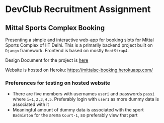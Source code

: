 # DevClub Recruitment Assignment
## Mittal Sports Complex Booking

Presenting a simple and interactive web-app for booking slots for Mittal Sports Complex of IIT Delhi. This is a primarily backend project built on `Django` framework. Frontend is based on mostly `BootStrap4`.

Design Document for the project is [here](https://drive.google.com/file/d/1-3MkcGo2iVl64vmUOB9JleDkdwfu-pCC/view?usp=sharing)

Website is hosted on Heroku: https://mittalsc-booking.herokuapp.com/

### Preferences for testing on hosted website
- There are five members with usernames `useri` and passwords `passi` where `i=1,2,3,4,5`. Preferably login with `user1` as more dummy data is associated with it
- Meaningful amount of dummy data is associated with the sport `Badminton` for the arena `Court-1`, so preferably view that part

